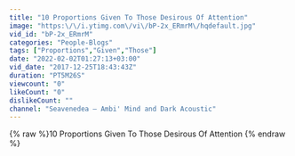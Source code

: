 ```yaml
---
title: "10 Proportions Given To Those Desirous Of Attention"
image: "https:\/\/i.ytimg.com\/vi\/bP-2x_ERmrM\/hqdefault.jpg"
vid_id: "bP-2x_ERmrM"
categories: "People-Blogs"
tags: ["Proportions","Given","Those"]
date: "2022-02-02T01:27:13+03:00"
vid_date: "2017-12-25T18:43:43Z"
duration: "PT5M26S"
viewcount: "0"
likeCount: "0"
dislikeCount: ""
channel: "Seavenedea – Ambi' Mind and Dark Acoustic"
---
```

{% raw %}10 Proportions Given To Those Desirous Of Attention {% endraw %}
